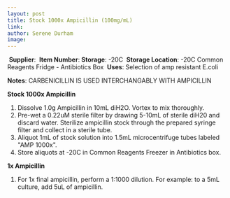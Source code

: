```yaml
---
layout: post 
title: Stock 1000x Ampicillin (100mg/mL)
link: 
author: Serene Durham
image: 
---
```

​
**Supplier**: 
​
**Item Number**: 
​
**Storage**: -20C
​
**Storage Location**: -20C Common Reagents Fridge - Antibiotics Box
​
**Uses**: Selection of amp resistant E.coli ​

**Notes**: CARBENICILLIN IS USED INTERCHANGABLY WITH AMPICILLIN


**Stock 1000x Ampicillin**
1. Dissolve 1.0g Ampicillin in 10mL diH2O. Vortex to mix thoroughly.
2. Pre-wet a 0.22uM sterile filter by drawing 5-10mL of sterile diH20 and discard water. Sterilize ampicillin stock through the prepared syringe filter and collect in a sterile tube. 
3. Aliquot 1mL of stock solution into 1.5mL microcentrifuge tubes labeled "AMP 1000x". 
4. Store aliquots at -20C in Common Reagents Freezer in Antibiotics box. 

**1x Ampicillin**
1. For 1x final ampicillin, perform a 1:1000 dilution. For example: to a 5mL culture, add 5uL of ampicillin. 